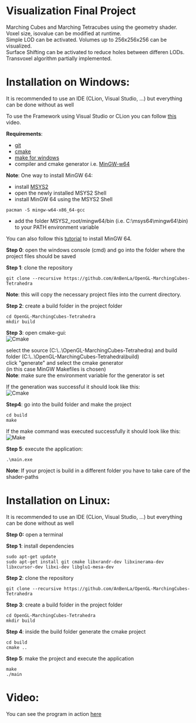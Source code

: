 # Visualization Final Project

Marching Cubes and Marching Tetracubes using the geometry shader.  
Voxel size, isovalue can be modified at runtime.  
Simple LOD can be activated. Volumes up to 256x256x256 can be visualized.  
Surface Shifting can be activated to reduce holes between differen LODs.  
Transvoxel algorithm partially implemented.  

Installation on Windows:
========================
It is recommended to use an IDE (CLion, Visual Studio, ...) but everything can be done without as well  

To use the Framework using Visual Studio or CLion you can follow [this](https://www.youtube.com/watch?v=AjvwygYQT1k&feature=youtu.be) video.  

**Requirements**:  
- [git](https://gitforwindows.org/)
- [cmake](https://cmake.org/download/)
- [make for windows](http://gnuwin32.sourceforge.net/packages/make.htm)  
- compiler and cmake generator i.e. [MinGW-w64](https://sourceforge.net/projects/mingw-w64/)  
  
**Note**: One way to install MinGW 64:
- install [MSYS2](https://www.msys2.org/)  
- open the newly installed MSYS2 Shell
- install MinGW 64 using the MSYS2 Shell  
```
pacman -S mingw-w64-x86_64-gcc
```  
- add the folder MSYS2_root/mingw64/bin (i.e. C:\msys64\mingw64\bin) to your PATH environment variable  
   
You can also follow this [tutorial](https://www.youtube.com/watch?v=f3Ion00p78M) to install MinGW 64.  
  
**Step 0**: open the windows console (cmd) and go into the folder where the project files should be saved
  
**Step 1**: clone the repository 
```
git clone --recursive https://github.com/AnBenLa/OpenGL-MarchingCubes-Tetrahedra
```  
**Note**: this will copy the necessary project files into the current directory.    
  
**Step 2**: create a build folder in the project folder
```
cd OpenGL-MarchingCubes-Tetrahedra
mkdir build
```  
**Step 3**: open cmake-gui:  
![Cmake](https://www.uni-weimar.de/~bexo5814/rrII/images/CMake-0.png) 
  
  select the source (C:\\..\OpenGL-MarchingCubes-Tetrahedra) and build folder (C:\\..\OpenGL-MarchingCubes-Tetrahedra\build)    
  click "generate" and select the cmake generator  
  (in this case MinGW Makefiles is chosen)  
  **Note**: make sure the environment variable for the generator is set  
  
  If the generation was successful it should look like this:  
  ![Cmake](https://www.uni-weimar.de/~bexo5814/rrII/images/CMake-1.png) 

**Step4**: go into the build folder and make the project  
```
cd build
make
```
If the make command was executed successfully it should look like this:  
  ![Make](https://www.uni-weimar.de/~bexo5814/rrII/images/Make.png)   
  
**Step 5**: execute the application:
```
.\main.exe
```

**Note**: If your project is build in a different folder you have to take care of the shader-paths  
  
  
Installation on Linux:
========================
It is recommended to use an IDE (CLion, Visual Studio, ...) but everything can be done without as well  

**Step 0:** open a terminal  
  
**Step 1**: install dependencies  
```
sudo apt-get update
sudo apt-get install git cmake libxrandr-dev libxinerama-dev libxcursor-dev libxi-dev libglu1-mesa-dev
```

**Step 2**: clone the repository 
```
git clone --recursive https://github.com/AnBenLa/OpenGL-MarchingCubes-Tetrahedra
```

**Step 3**: create a build folder in the project folder
```
cd OpenGL-MarchingCubes-Tetrahedra
mkdir build
```
**Step 4**: inside the build folder generate the cmake project
```
cd build
cmake ..
```
**Step 5**: make the project and execute the application
```
make
./main
```  

Video:
========================
You can see the program in action [here](https://youtu.be/dChBbagwU6A)
